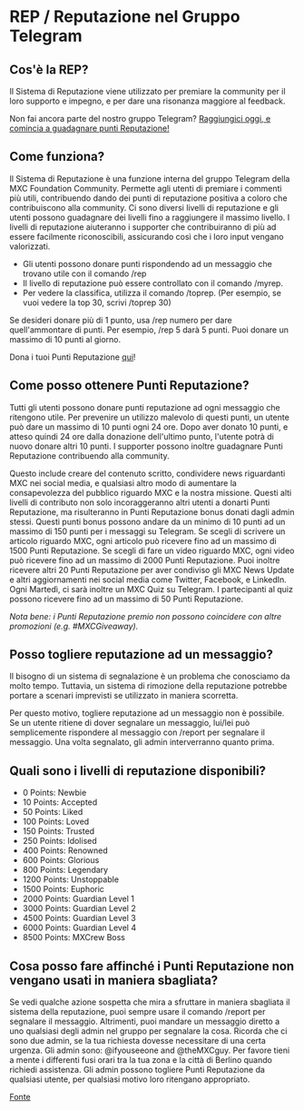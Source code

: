# REP / Reputazione nel Gruppo Telegram
## Cos'è la REP?
Il Sistema di Reputazione viene utilizzato per premiare la community per il loro supporto e impegno, e per dare una risonanza maggiore al feedback.

Non fai ancora parte del nostro gruppo Telegram? [Raggiungici oggi, e comincia a guadagnare punti Reputazione!](https://t.me/mxcfoundation)

## Come funziona?
Il Sistema di Reputazione è una funzione interna del gruppo Telegram della MXC Foundation Community. Permette agli utenti di premiare i commenti più utili, contribuendo dando dei punti di reputazione positiva a coloro che contribuiscono alla community. Ci sono diversi livelli di reputazione e gli utenti possono guadagnare dei livelli fino a raggiungere il massimo livello. I livelli di reputazione aiuteranno i supporter che contribuiranno di più ad essere facilmente riconoscibili, assicurando così che i loro input vengano valorizzati. 

- Gli utenti possono donare punti rispondendo ad un messaggio che trovano utile con il comando /rep
- Il livello di reputazione può essere controllato con il comando /myrep. 
- Per vedere la classifica, utilizza il comando /toprep. (Per esempio, se vuoi vedere la top 30, scrivi /toprep 30) 

Se desideri donare più di 1 punto, usa /rep numero per dare quell'ammontare di punti. Per esempio, /rep 5 darà 5 punti. Puoi donare un massimo di 10 punti al giorno.

Dona i tuoi Punti Reputazione [qui](https://merch.mxc.org/)!

## Come posso ottenere Punti Reputazione?
Tutti gli utenti possono donare punti reputazione ad ogni messaggio che ritengono utile. Per prevenire un utilizzo malevolo di questi punti, un utente può dare un massimo di 10 punti ogni 24 ore. Dopo aver donato 10 punti, e atteso quindi 24 ore dalla donazione dell'ultimo punto, l'utente potrà di nuovo donare altri 10 punti. I supporter possono inoltre guadagnare Punti Reputazione contribuendo alla community. 

Questo include creare del contenuto scritto, condividere news riguardanti MXC nei social media, e qualsiasi altro modo di aumentare la consapevolezza del pubblico riguardo MXC e la nostra missione. Questi alti livelli di contributo non solo incoraggeranno altri utenti a donarti Punti Reputazione, ma risulteranno in Punti Reputazione bonus donati dagli admin stessi. Questi punti bonus possono andare da un minimo di 10 punti ad un massimo di 150 punti per i messaggi su Telegram. Se scegli di scrivere un articolo riguardo MXC, ogni articolo può ricevere fino ad un massimo di 1500 Punti Reputazione. Se scegli di fare un video riguardo MXC, ogni video può ricevere fino ad un massimo di 2000 Punti Reputazione. Puoi inoltre ricevere altri 20 Punti Reputazione per aver condiviso gli MXC News Update e altri aggiornamenti nei social media come Twitter, Facebook, e LinkedIn. Ogni Martedì, ci sarà inoltre un MXC Quiz su Telegram. I partecipanti al quiz possono ricevere fino ad un massimo di 50 Punti Reputazione.

*Nota bene: i Punti Reputazione premio non possono coincidere con altre promozioni (e.g. #MXCGiveaway).*

## Posso togliere reputazione ad un messaggio?
Il bisogno di un sistema di segnalazione è un problema che conosciamo da molto tempo. Tuttavia, un sistema di rimozione della reputazione potrebbe portare a scenari imprevisti se utilizzato in maniera scorretta. 

Per questo motivo, togliere reputazione ad un messaggio non è possibile. Se un utente ritiene di dover segnalare un messaggio, lui/lei può semplicemente rispondere al messaggio con /report per segnalare il messaggio. Una volta segnalato, gli admin interverranno quanto prima.

## Quali sono i livelli di reputazione disponibili?
- 0 Points: Newbie
- 10 Points: Accepted
- 50 Points: Liked
- 100 Points: Loved
- 150 Points: Trusted
- 250 Points: Idolised
- 400 Points: Renowned
- 600 Points: Glorious
- 800 Points: Legendary
- 1200 Points: Unstoppable
- 1500 Points: Euphoric
- 2000 Points: Guardian Level 1 
- 3000 Points: Guardian Level 2 
- 4500 Points: Guardian Level 3
- 6000 Points: Guardian Level 4 
- 8500 Points: MXCrew Boss

## Cosa posso fare affinché i Punti Reputazione non vengano usati in maniera sbagliata?
Se vedi qualche azione sospetta che mira a sfruttare in maniera sbagliata il sistema della reputazione, puoi sempre usare il comando /report per segnalare il messaggio. Altrimenti, puoi mandare un messaggio diretto a uno qualsiasi degli admin nel gruppo per segnalare la cosa. Ricorda che ci sono due admin, se la tua richiesta dovesse necessitare di una certa urgenza. Gli admin sono: @ifyouseeone and @theMXCguy. Per favore tieni a mente i differenti fusi orari tra la tua zona e la città di Berlino quando richiedi assistenza. Gli admin possono togliere Punti Reputazione da qualsiasi utente, per qualsiasi motivo loro ritengano appropriato.


[Fonte](https://blog.mxc.org/reputation-system)